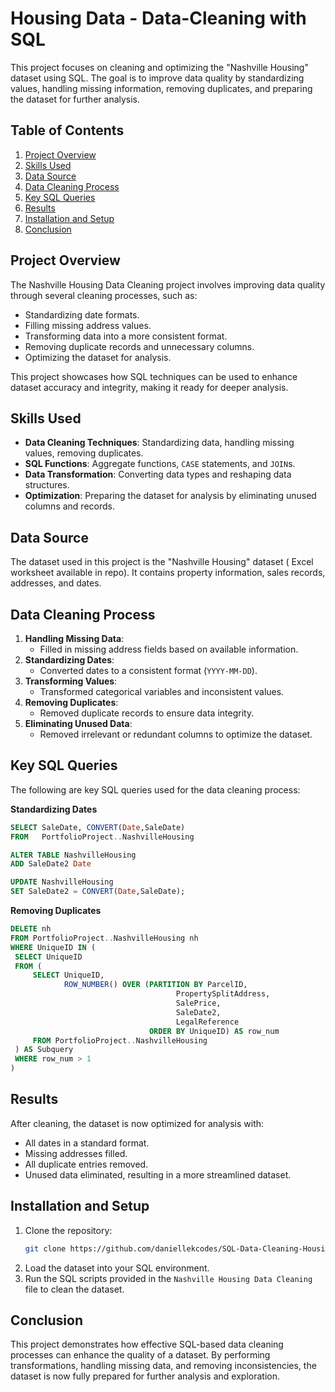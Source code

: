 # Housing Data - Data-Cleaning with SQL

This project focuses on cleaning and optimizing the "Nashville Housing" dataset using SQL. The goal is to improve data quality by standardizing values, handling missing information, removing duplicates, and preparing the dataset for further analysis.

## Table of Contents
1. [Project Overview](#project-overview)
2. [Skills Used](#skills-used)
3. [Data Source](#data-source)
4. [Data Cleaning Process](#data-cleaning-process)
5. [Key SQL Queries](#key-sql-queries)
6. [Results](#results)
7. [Installation and Setup](#installation-and-setup)
8. [Conclusion](#conclusion)

## Project Overview
The Nashville Housing Data Cleaning project involves improving data quality through several cleaning processes, such as:
- Standardizing date formats.
- Filling missing address values.
- Transforming data into a more consistent format.
- Removing duplicate records and unnecessary columns.
- Optimizing the dataset for analysis.

This project showcases how SQL techniques can be used to enhance dataset accuracy and integrity, making it ready for deeper analysis.

## Skills Used
- **Data Cleaning Techniques**: Standardizing data, handling missing values, removing duplicates.
- **SQL Functions**: Aggregate functions, `CASE` statements, and `JOIN`s.
- **Data Transformation**: Converting data types and reshaping data structures.
- **Optimization**: Preparing the dataset for analysis by eliminating unused columns and records.

## Data Source
The dataset used in this project is the "Nashville Housing" dataset ( Excel worksheet available in repo). It contains property information, sales records, addresses, and dates.

## Data Cleaning Process
1. **Handling Missing Data**:
   - Filled in missing address fields based on available information.
2. **Standardizing Dates**:
   - Converted dates to a consistent format (`YYYY-MM-DD`).
3. **Transforming Values**:
   - Transformed categorical variables and inconsistent values.
4. **Removing Duplicates**:
   - Removed duplicate records to ensure data integrity.
5. **Eliminating Unused Data**:
   - Removed irrelevant or redundant columns to optimize the dataset.

## Key SQL Queries
The following are key SQL queries used for the data cleaning process:

**Standardizing Dates** 
   ```sql
SELECT SaleDate, CONVERT(Date,SaleDate)
FROM   PortfolioProject..NashvilleHousing

ALTER TABLE NashvilleHousing
ADD SaleDate2 Date

UPDATE NashvilleHousing
SET SaleDate2 = CONVERT(Date,SaleDate);
```

**Removing Duplicates**
   ```sql 
DELETE nh
FROM PortfolioProject..NashvilleHousing nh
WHERE UniqueID IN (
    SELECT UniqueID
    FROM (
        SELECT UniqueID, 
               ROW_NUMBER() OVER (PARTITION BY ParcelID, 
                                        PropertySplitAddress, 
                                        SalePrice, 
                                        SaleDate2, 
                                        LegalReference
                                  ORDER BY UniqueID) AS row_num
        FROM PortfolioProject..NashvilleHousing
    ) AS Subquery
    WHERE row_num > 1
)
   ```

## Results
After cleaning, the dataset is now optimized for analysis with:
- All dates in a standard format.
- Missing addresses filled.
- All duplicate entries removed.
- Unused data eliminated, resulting in a more streamlined dataset.

## Installation and Setup
1. Clone the repository:
   ```bash
   git clone https://github.com/daniellekcodes/SQL-Data-Cleaning-HousingData.git
   ```
2. Load the dataset into your SQL environment.
3. Run the SQL scripts provided in the `Nashville Housing Data Cleaning` file to clean the dataset.

## Conclusion
This project demonstrates how effective SQL-based data cleaning processes can enhance the quality of a dataset. By performing transformations, handling missing data, and removing inconsistencies, the dataset is now fully prepared for further analysis and exploration.
